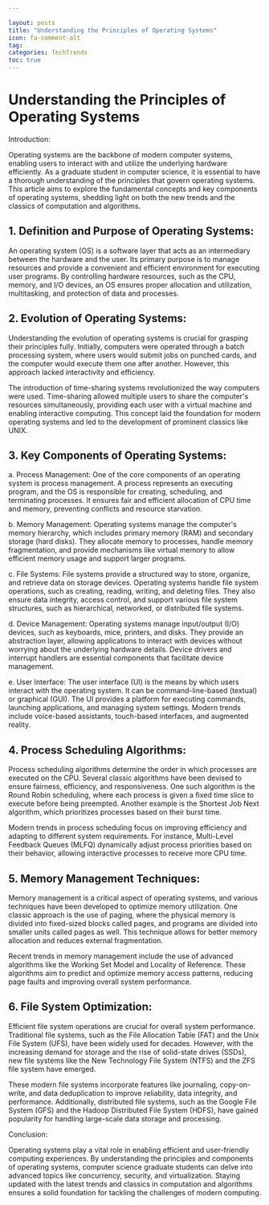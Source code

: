 ```yaml
---

layout: posts
title: "Understanding the Principles of Operating Systems"
icon: fa-comment-alt
tag:      
categories: TechTrends
toc: true
---
```




# Understanding the Principles of Operating Systems

Introduction:

Operating systems are the backbone of modern computer systems, enabling users to interact with and utilize the underlying hardware efficiently. As a graduate student in computer science, it is essential to have a thorough understanding of the principles that govern operating systems. This article aims to explore the fundamental concepts and key components of operating systems, shedding light on both the new trends and the classics of computation and algorithms.

## 1. Definition and Purpose of Operating Systems:

An operating system (OS) is a software layer that acts as an intermediary between the hardware and the user. Its primary purpose is to manage resources and provide a convenient and efficient environment for executing user programs. By controlling hardware resources, such as the CPU, memory, and I/O devices, an OS ensures proper allocation and utilization, multitasking, and protection of data and processes.

## 2. Evolution of Operating Systems:

Understanding the evolution of operating systems is crucial for grasping their principles fully. Initially, computers were operated through a batch processing system, where users would submit jobs on punched cards, and the computer would execute them one after another. However, this approach lacked interactivity and efficiency.

The introduction of time-sharing systems revolutionized the way computers were used. Time-sharing allowed multiple users to share the computer's resources simultaneously, providing each user with a virtual machine and enabling interactive computing. This concept laid the foundation for modern operating systems and led to the development of prominent classics like UNIX.

## 3. Key Components of Operating Systems:

a. Process Management: One of the core components of an operating system is process management. A process represents an executing program, and the OS is responsible for creating, scheduling, and terminating processes. It ensures fair and efficient allocation of CPU time and memory, preventing conflicts and resource starvation.

b. Memory Management: Operating systems manage the computer's memory hierarchy, which includes primary memory (RAM) and secondary storage (hard disks). They allocate memory to processes, handle memory fragmentation, and provide mechanisms like virtual memory to allow efficient memory usage and support larger programs.

c. File Systems: File systems provide a structured way to store, organize, and retrieve data on storage devices. Operating systems handle file system operations, such as creating, reading, writing, and deleting files. They also ensure data integrity, access control, and support various file system structures, such as hierarchical, networked, or distributed file systems.

d. Device Management: Operating systems manage input/output (I/O) devices, such as keyboards, mice, printers, and disks. They provide an abstraction layer, allowing applications to interact with devices without worrying about the underlying hardware details. Device drivers and interrupt handlers are essential components that facilitate device management.

e. User Interface: The user interface (UI) is the means by which users interact with the operating system. It can be command-line-based (textual) or graphical (GUI). The UI provides a platform for executing commands, launching applications, and managing system settings. Modern trends include voice-based assistants, touch-based interfaces, and augmented reality.

## 4. Process Scheduling Algorithms:

Process scheduling algorithms determine the order in which processes are executed on the CPU. Several classic algorithms have been devised to ensure fairness, efficiency, and responsiveness. One such algorithm is the Round Robin scheduling, where each process is given a fixed time slice to execute before being preempted. Another example is the Shortest Job Next algorithm, which prioritizes processes based on their burst time.

Modern trends in process scheduling focus on improving efficiency and adapting to different system requirements. For instance, Multi-Level Feedback Queues (MLFQ) dynamically adjust process priorities based on their behavior, allowing interactive processes to receive more CPU time.

## 5. Memory Management Techniques:

Memory management is a critical aspect of operating systems, and various techniques have been developed to optimize memory utilization. One classic approach is the use of paging, where the physical memory is divided into fixed-sized blocks called pages, and programs are divided into smaller units called pages as well. This technique allows for better memory allocation and reduces external fragmentation.

Recent trends in memory management include the use of advanced algorithms like the Working Set Model and Locality of Reference. These algorithms aim to predict and optimize memory access patterns, reducing page faults and improving overall system performance.

## 6. File System Optimization:

Efficient file system operations are crucial for overall system performance. Traditional file systems, such as the File Allocation Table (FAT) and the Unix File System (UFS), have been widely used for decades. However, with the increasing demand for storage and the rise of solid-state drives (SSDs), new file systems like the New Technology File System (NTFS) and the ZFS file system have emerged.

These modern file systems incorporate features like journaling, copy-on-write, and data deduplication to improve reliability, data integrity, and performance. Additionally, distributed file systems, such as the Google File System (GFS) and the Hadoop Distributed File System (HDFS), have gained popularity for handling large-scale data storage and processing.

Conclusion:

Operating systems play a vital role in enabling efficient and user-friendly computing experiences. By understanding the principles and components of operating systems, computer science graduate students can delve into advanced topics like concurrency, security, and virtualization. Staying updated with the latest trends and classics in computation and algorithms ensures a solid foundation for tackling the challenges of modern computing.